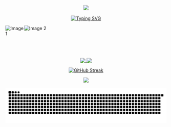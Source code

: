 

<p align="center"><img src="https://media.giphy.com/media/hvRJCLFzcasrR4ia7z/giphy.gif" width="45"></p>


<meta name="google-site-verification" content="I0I3xj2yNnKMDNCW7vMHH_msME4KgTK5tAyx-msz7AI" />
<p align="center">
<a href="https://git.io/typing-svg"><img src="https://readme-typing-svg.demolab.com?font=Fira+Code&weight=100&size=27&pause=1000&color=1CC500&center=true&random=false&width=435&lines=Computer+Science+undergrad;Programmer;Developer;Active+Learner" alt="Typing SVG" /></a>
</p>



<div style="display: flex; justify-content: space-between;">
    <img src="https://giffiles.alphacoders.com/180/1808.gif" alt="Image 1" >
    <img src="https://img1.picmix.com/output/stamp/normal/3/9/6/7/2387693_e8061.gif" alt="Image 2" width=100% height="100px">
</div>



<!--- themes 
[just](https://github.com/anuraghazra/github-readme-stats/blob/master/themes/README.md) --->
<div align="center">
         <a href="https://github.com/sankeer28">
          <img height=200 align="center" src="https://github-readme-stats.vercel.app/api?username=sankeer28&show_icons=true&theme=gotham&hide_border=true&background=FFFFFF00&hide_title=true&hide_rank=true" />
        </a>
        <a href="https://github.com/sankeer28">
          <img height=200 align="center" src="https://github-readme-stats.vercel.app/api/top-langs/?username=sankeer28&layout=compact&theme=gotham&hide_border=true&background=FFFFFF00&langs_count=8" />
        </a>
        <br>
        <!--- <img src="https://github-readme-stats.vercel.app/api?username=sankeer-28&show_icons=true&theme=gotham" />--->
<!--text jokes- <img src="https://readme-jokes.vercel.app/api?hideBorder&theme=cobalt&qColor=%23944bcc&aColor=%23bbdb51" alt="Jokes Card" />--->



<!--  ![Current UTC time](https://jojoee.jojoee.com/api/utcnowgif?utcnowhideBorder&theme=cobalt&qColor=%23944bcc&aColor=%23bbdb51)-->
<!--matrix--  <img src="https://user-images.githubusercontent.com/40064496/120735130-6c9e2300-c4c0-11eb-8346-94429163466a.gif">--->
 [![GitHub Streak](https://streak-stats.demolab.com?user=sankeer28&theme=gotham&hide_border=true)](https://git.io/streak-stats)
</div>

<p align="center">
  <a href="https://github.com/sankeer28">
    <img src="https://skillicons.dev/icons?i=c,vim,html,css,arch,python,js,arduino,bash,discordjs,electron,elixir,emacs,figma,git,github,latex,ps,powershell,vscode,windows,ubuntu,linux,haskell,rust,pycharm,ai,bots,blender,npm" />
  </a>
</p>
<p align="center"><img src="https://raw.githubusercontent.com/sankeer28/sankeer28/manual-run-output/docker/github-contribution-grid-snake-dark.svg" ></p>










